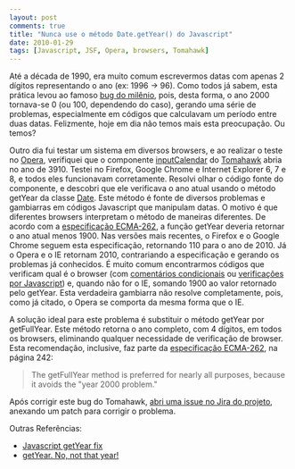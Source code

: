 ```yaml
---
layout: post
comments: true
title: "Nunca use o método Date.getYear() do Javascript"
date: 2010-01-29
tags: [Javascript, JSF, Opera, browsers, Tomahawk]
---
```

Até a década de 1990, era muito comum escrevermos datas com apenas 2 dígitos representando o ano (ex: 1996 -> 96). Como todos já sabem, esta prática levou ao famoso [bug do milênio](http://pt.wikipedia.org/wiki/Problema_do_ano_2000), pois, desta forma, o ano 2000 tornava-se 0 (ou 100, dependendo do caso), gerando uma série de problemas, especialmente em códigos que calculavam um período entre duas datas. Felizmente, hoje em dia não temos mais esta preocupação. Ou temos?

Outro dia fui testar um sistema em diversos browsers, e ao realizar o teste no [Opera](http://www.opera.com/), verifiquei que o componente [inputCalendar](http://myfaces.apache.org/tomahawk-project/tomahawk12/tagdoc/t_inputCalendar.html) do [Tomahawk](http://myfaces.apache.org/tomahawk/) abria no ano de 3910. Testei no Firefox, Google Chrome e Internet Explorer 6, 7 e 8, e todos eles funcionavam corretamente. Resolvi olhar o código fonte do componente, e descobri que ele verificava o ano atual usando o método getYear da classe [Date](http://www.w3schools.com/jsref/jsref_obj_date.asp). Este método é fonte de diversos problemas e gambiarras em códigos Javascript que manipulam datas. O motivo é que diferentes browsers interpretam o método de maneiras diferentes. De acordo com a [especificação ECMA-262](http://www.ecma-international.org/publications/files/ECMA-ST/ECMA-262.pdf), a função getYear deveria retornar o ano atual menos 1900. Nas versões mais recentes, o Firefox e o Google Chrome seguem esta especificação, retornando 110 para o ano de 2010. Já o Opera e o IE retornam 2010, contrariando a especificação e gerando os problemas já conhecidos. É muito comum encontrarmos códigos que verificam qual é o browser (com [comentários condicionais](http://www.quirksmode.org/css/condcom.html) ou [verificações por Javascript](http://www.dynamicdrive.com/forums/showthread.php?t=1057)) e, quando não for o IE, somando 1900 ao valor retornado pelo getYear. Esta verdadeira gambiarra não resolve completamente, pois, como já citado, o Opera se comporta da mesma forma que o IE.

A solução ideal para este problema é substituir o método getYear por getFullYear. Este método retorna o ano completo, com 4 dígitos, em todos os browsers, eliminando qualquer necessidade de verificação de browser. Esta recomendação, inclusive, faz parte da [especificação ECMA-262](http://www.ecma-international.org/publications/files/ECMA-ST/ECMA-262.pdf), na página 242:

> The getFullYear method is preferred for nearly all purposes, because it avoids the "year 2000 problem."

Após corrigir este bug do Tomahawk, [abri uma issue no Jira do projeto](http://issues.apache.org/jira/browse/TOMAHAWK-1480), anexando um patch para corrigir o problema.

Outras Referências:

- [Javascript getYear fix](http://www.electrictoolbox.com/javascript-getyear-fix/)
- [getYear. No, not that year!](http://my.opera.com/hallvors/blog/show.dml/738966)
